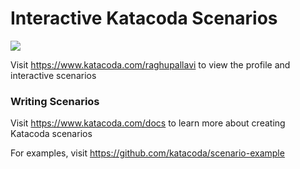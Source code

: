 # Interactive Katacoda Scenarios

[![](http://shields.katacoda.com/katacoda/raghupallavi/count.svg)](https://www.katacoda.com/raghupallavi "Get your profile on Katacoda.com")

Visit https://www.katacoda.com/raghupallavi to view the profile and interactive scenarios

### Writing Scenarios
Visit https://www.katacoda.com/docs to learn more about creating Katacoda scenarios

For examples, visit https://github.com/katacoda/scenario-example
